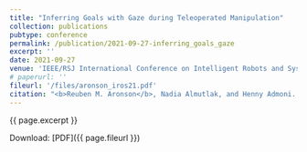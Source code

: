 ```yaml
---
title: "Inferring Goals with Gaze during Teleoperated Manipulation"
collection: publications
pubtype: conference
permalink: /publication/2021-09-27-inferring_goals_gaze
excerpt: ''
date: 2021-09-27
venue: 'IEEE/RSJ International Conference on Intelligent Robots and Systems (IROS)'
# paperurl: ''
fileurl: '/files/aronson_iros21.pdf'
citation: "<b>Reuben M. Aronson</b>, Nadia Almutlak, and Henny Admoni. (2021) Inferring Goals with Gaze during Teleoperated Manipulation. In <i>IEEE/RSJ International Conference on Intelligent Robots and Systems (IROS '21)</i>."
---
```

{{ page.excerpt }}

Download: [PDF]({{ page.fileurl }})

